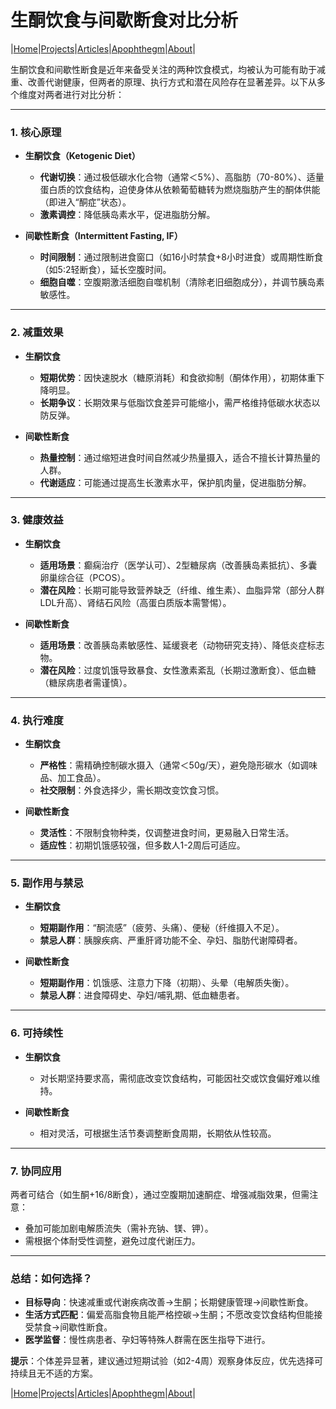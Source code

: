 # 生酮饮食与间歇断食对比分析

|[Home](/README.md)|[Projects](/projects.md)|[Articles](/articles.md)|[Apophthegm](/apophthegm.md)|[About](/about.md)|

生酮饮食和间歇性断食是近年来备受关注的两种饮食模式，均被认为可能有助于减重、改善代谢健康，但两者的原理、执行方式和潜在风险存在显著差异。以下从多个维度对两者进行对比分析：

---

### **1. 核心原理**
- **生酮饮食（Ketogenic Diet）**  
  - **代谢切换**：通过极低碳水化合物（通常＜5%）、高脂肪（70-80%）、适量蛋白质的饮食结构，迫使身体从依赖葡萄糖转为燃烧脂肪产生的酮体供能（即进入“酮症”状态）。  
  - **激素调控**：降低胰岛素水平，促进脂肪分解。

- **间歇性断食（Intermittent Fasting, IF）**  
  - **时间限制**：通过限制进食窗口（如16小时禁食+8小时进食）或周期性断食（如5:2轻断食），延长空腹时间。  
  - **细胞自噬**：空腹期激活细胞自噬机制（清除老旧细胞成分），并调节胰岛素敏感性。

---

### **2. 减重效果**
- **生酮饮食**  
  - **短期优势**：因快速脱水（糖原消耗）和食欲抑制（酮体作用），初期体重下降明显。  
  - **长期争议**：长期效果与低脂饮食差异可能缩小，需严格维持低碳水状态以防反弹。

- **间歇性断食**  
  - **热量控制**：通过缩短进食时间自然减少热量摄入，适合不擅长计算热量的人群。  
  - **代谢适应**：可能通过提高生长激素水平，保护肌肉量，促进脂肪分解。

---

### **3. 健康效益**
- **生酮饮食**  
  - **适用场景**：癫痫治疗（医学认可）、2型糖尿病（改善胰岛素抵抗）、多囊卵巢综合征（PCOS）。  
  - **潜在风险**：长期可能导致营养缺乏（纤维、维生素）、血脂异常（部分人群LDL升高）、肾结石风险（高蛋白质版本需警惕）。

- **间歇性断食**  
  - **适用场景**：改善胰岛素敏感性、延缓衰老（动物研究支持）、降低炎症标志物。  
  - **潜在风险**：过度饥饿导致暴食、女性激素紊乱（长期过激断食）、低血糖（糖尿病患者需谨慎）。

---

### **4. 执行难度**
- **生酮饮食**  
  - **严格性**：需精确控制碳水摄入（通常＜50g/天），避免隐形碳水（如调味品、加工食品）。  
  - **社交限制**：外食选择少，需长期改变饮食习惯。

- **间歇性断食**  
  - **灵活性**：不限制食物种类，仅调整进食时间，更易融入日常生活。  
  - **适应性**：初期饥饿感较强，但多数人1-2周后可适应。

---

### **5. 副作用与禁忌**
- **生酮饮食**  
  - **短期副作用**：“酮流感”（疲劳、头痛）、便秘（纤维摄入不足）。  
  - **禁忌人群**：胰腺疾病、严重肝肾功能不全、孕妇、脂肪代谢障碍者。

- **间歇性断食**  
  - **短期副作用**：饥饿感、注意力下降（初期）、头晕（电解质失衡）。  
  - **禁忌人群**：进食障碍史、孕妇/哺乳期、低血糖患者。

---

### **6. 可持续性**
- **生酮饮食**  
  - 对长期坚持要求高，需彻底改变饮食结构，可能因社交或饮食偏好难以维持。

- **间歇性断食**  
  - 相对灵活，可根据生活节奏调整断食周期，长期依从性较高。

---

### **7. 协同应用**
两者可结合（如生酮+16/8断食），通过空腹期加速酮症、增强减脂效果，但需注意：  
- 叠加可能加剧电解质流失（需补充钠、镁、钾）。  
- 需根据个体耐受性调整，避免过度代谢压力。

---

### **总结：如何选择？**
- **目标导向**：快速减重或代谢疾病改善→生酮；长期健康管理→间歇性断食。  
- **生活方式匹配**：偏爱高脂食物且能严格控碳→生酮；不愿改变饮食结构但能接受禁食→间歇性断食。  
- **医学监督**：慢性病患者、孕妇等特殊人群需在医生指导下进行。

**提示**：个体差异显著，建议通过短期试验（如2-4周）观察身体反应，优先选择可持续且无不适的方案。

|[Home](/README.md)|[Projects](/projects.md)|[Articles](/articles.md)|[Apophthegm](/apophthegm.md)|[About](/about.md)|
